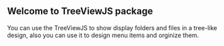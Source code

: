 ## Welcome to TreeViewJS package

You can use the TreeViewJS to show display folders and files in a tree-like design, also you can use it to design menu items and orginize them.
